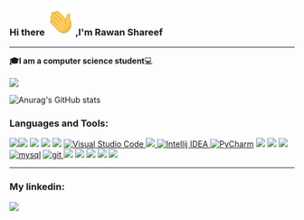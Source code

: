 
### Hi there <img src="https://raw.githubusercontent.com/ABSphreak/ABSphreak/master/gifs/Hi.gif" width="50">,I'm Rawan Shareef
-----------------------------------------------------------
**:mortar_board:I am a computer science student**:computer:

<a href="https://github.com/rawanshareef/github-readme-stats">
  <img align="center" src="https://github-readme-stats.vercel.app/api/top-langs/?username=rawanshareef&theme=bg_color&layout=compact" />
</a>



![Anurag's GitHub stats](https://github-readme-stats.vercel.app/api?username=rawanshareef&bg_color=30,e96443,904e95&title_color=fff&text_color=fff)


### Languages and Tools:
<img src="https://racket-lang.org/img/racket-logo.svg" width="50"><img src="https://user-images.githubusercontent.com/57855070/98301894-33521300-1fc4-11eb-860e-f06c2a2e9dce.png" width="50">
<img src="https://user-images.githubusercontent.com/57855070/98302338-e1f65380-1fc4-11eb-95ae-ad38f2c4fc13.png" width="50">
<img src="https://user-images.githubusercontent.com/57855070/98302891-e8d19600-1fc5-11eb-88ff-96a990f80521.png" width="50">
<img src="https://user-images.githubusercontent.com/57855070/98302169-9c398b00-1fc4-11eb-9734-1c075d91db98.png" width="50">
<a href="https://code.visualstudio.com/" title="Visual Studio Code">
<img src="https://github.com/tomchen/stack-icons/blob/master/logos/visual-studio-code.svg" alt="Visual Studio Code" width="45" height="45"/>  </a>
<a href="https://www.jetbrains.com/idea/" title="Intellij IDEA"> 
<img src="https://www.xda-developers.com/files/2018/03/android-studio-logo.png" width="50">
<img src="https://github.com/tomchen/stack-icons/blob/master/logos/intellij-idea.svg" alt="Intellij IDEA" width="45" height="45"/></a><a href="https://www.jetbrains.com/pycharm/" target="PyCharm">
<img src="https://github.com/tomchen/stack-icons/blob/master/logos/pycharm.svg" alt="PyCharm" width="45" height="45"/></a>
<img src="http://1.bp.blogspot.com/-H3jQg1kGK8U/U0hKr2g4qGI/AAAAAAAAEHc/NZ5eB-tj7YQ/s1600/ubuntu+logo.png" width="45">
<img src="https://upload.wikimedia.org/wikipedia/commons/thumb/b/b0/NewTux.svg/300px-NewTux.svg.png" width="50">
<img src="https://www.freecodecamp.org/news/content/images/2020/08/wireshark-1.png" width="50"><a href="https://www.mysql.com/"> 
<img src="https://github.com/tomchen/stack-icons/blob/master/logos/mysql.svg" alt="mysql" width="40" height="40"/></a>
<a href="https://git-scm.com/" target="git"> 
<img src="https://www.vectorlogo.zone/logos/git-scm/git-scm-icon.svg" alt="git" width="45" height="45"/>  </a>
<img src="https://downloadeasytools.com/wp-content/uploads/2021/08/mp_logo_apmc-300x300-1.jpg" width="50">
<img src="https://www.snt.com.mk/arcsight-logo.jpg" width="50">
<img src="https://dist.neo4j.com/wp-content/uploads/20170215205148/zenoss.png" width="50">
<img src="https://www.checkpoint.com/wp-content/uploads/tile-smartconsole-logo.jpg" width="50">
<img src="https://www.sngular.com/wp-content/uploads/2019/11/Kotlin-Blog.png" width="200" >



---------------------------------------------------------------------------------
### My linkedin:

[<img align="left" width="48px" src="https://user-images.githubusercontent.com/57855070/98333031-8fd72180-2008-11eb-96ce-cc86e185889c.png"/>][linkedin]

[linkedin]: https://www.linkedin.com/in/rawan-sharef-07347819b/
